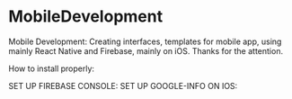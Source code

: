 # MobileDevelopment
Mobile Development: Creating interfaces, templates for mobile app, using mainly React Native and Firebase, mainly on iOS. 
Thanks for the attention.

How to install properly:

SET UP FIREBASE CONSOLE:
SET UP GOOGLE-INFO ON IOS:
